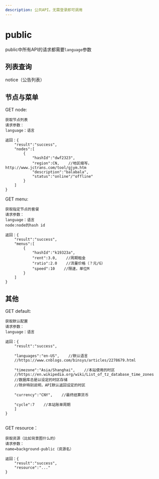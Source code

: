 ```yaml
---
description: 公共API，无需登录即可调用
---
```


# public

public中所有API的请求都需要`language`参数

## 列表查询

notice（公告列表）

## 节点与菜单

GET node:

```text
获取节点列表
请求参数：
language：语言

返回：{
    "result":"success",
    "nodes":[
        {
            "hashId":"dwf2323",
            "region":CN,    //地区缩写，http://www.jctrans.com/tool/gjym.htm
            "description":"balabala",
            "status":"online"/"offline"
        }
    ]
}
```

GET menu:

```text
获取指定节点的套餐
请求参数：
language：语言
node:node的hash id

返回：{
    "result":"success",
    "menus":[
        {
            "hashId":"k19323a",
            "rent":3.0,    //周期租金
            "ratio":2.0    //流量价格（？元/G）
            "speed":10    //限速，单位M
        }
    ]
}
```

## 其他

GET default:

```text
获取默认配置
请求参数：
language：语言

返回：{
    "result":"success",
    
    "languages":"en-US",    //默认语言
    //https://www.cnblogs.com/binsys/articles/2278679.html
    
    "timezone":"Asia/Shanghai",    //本站使用的时区
    //https://en.wikipedia.org/wiki/List_of_tz_database_time_zones
    //数据库总是以设定的时区存储
    //除非特别说明，API默认返回设定的时区    
    
    "currency":"CNY",    //最终结算货币
    
    "cycle":7    //本站账单周期
    ]
}


```

GET resource：

```text
获取资源（比如背景图什么的）
请求参数：
name=background-public（资源名）

返回：{
    "result":"success",
    "resource":"..."
}
```

